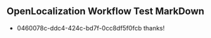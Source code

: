 ## OpenLocalization Workflow Test MarkDown
* 0460078c-ddc4-424c-bd7f-0cc8df5f0fcb thanks!

<!--HONumber=Sep16_HO1-->


